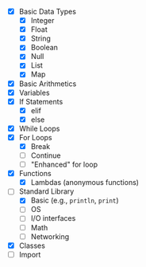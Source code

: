  - [x] Basic Data Types
     - [x] Integer
     - [x] Float
     - [x] String
     - [x] Boolean
     - [x] Null
     - [x] List
     - [x] Map
 - [x] Basic Arithmetics
 - [x] Variables
 - [x] If Statements
     - [x] elif
     - [x] else
 - [x] While Loops
 - [x] For Loops
     - [x] Break
     - [ ] Continue
     - [ ] "Enhanced" for loop
 - [x] Functions
     - [x] Lambdas (anonymous functions)
 - [ ] Standard Library
     - [x] Basic (e.g., `println`, `print`)
     - [ ] OS
     - [ ] I/O interfaces
     - [ ] Math
     - [ ] Networking
 - [x] Classes
 - [ ] Import
